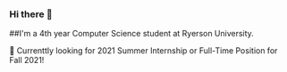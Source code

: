 ### Hi there 👋

##I'm a 4th year Computer Science student at Ryerson University.

🎯 Currenttly looking for 2021 Summer Internship or Full-Time Position for Fall 2021!


<!--
**austincheung/austincheung** is a ✨ _special_ ✨ repository because its `README.md` (this file) appears on your GitHub profile.

Here are some ideas to get you started:

- 🔭 I’m currently working on ...
- 🌱 I’m currently learning ...
- 👯 I’m looking to collaborate on ...
- 🤔 I’m looking for help with ...
- 💬 Ask me about ...
- 📫 How to reach me: ...
- 😄 Pronouns: ...
- ⚡ Fun fact: ...
-->
